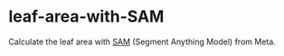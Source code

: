 # leaf-area-with-SAM

Calculate the leaf area with [SAM](https://segment-anything.com/) (Segment Anything Model) from Meta.

